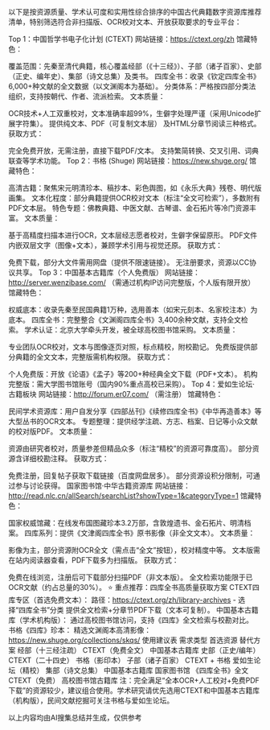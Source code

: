 以下是按资源质量、学术认可度和实用性综合排序的中国古代典籍数字资源库推荐清单，特别筛选符合非扫描版、OCR校对文本、开放获取要求的专业平台：

Top 1：中国哲学书电子化计划 (CTEXT)
网站链接：https://ctext.org/zh
馆藏特色：

覆盖范围：先秦至清代典籍，核心覆盖经部（《十三经》）、子部（诸子百家）、史部（正史、编年史）、集部（诗文总集）及类书。
四库全书：收录《钦定四库全书》6,000+种文献的全文数据（以文渊阁本为基础）。
分类体系：严格按四部分类法组织，支持按朝代、作者、流派检索。
文本质量：

OCR技术+人工双重校对，文本准确率超99%，生僻字处理严谨（采用Unicode扩展字符集）。
提供纯文本、PDF（可复制文本层） 及HTML分章节阅读三种格式。
获取方式：

完全免费开放，无需注册，直接下载PDF/文本。
支持繁简转换、交叉引用、词典联查等学术功能。
Top 2：书格 (Shuge)
网站链接：https://new.shuge.org/
馆藏特色：

高清古籍：聚焦宋元明清珍本、稿抄本、彩色舆图，如《永乐大典》残卷、明代版画集。
文本化程度：部分典籍提供OCR校对文本（标注“全文可检索”），多数附有PDF文本层。
特色专题：佛教典籍、中医文献、古琴谱、金石拓片等冷门资源丰富。
文本质量：

基于高精度扫描本进行OCR，文本层经志愿者校对，生僻字保留原形。
PDF文件内嵌双层文字（图像+文本），兼顾学术引用与视觉还原。
获取方式：

免费下载，部分大文件需用网盘（提供不限速链接）。
无注册要求，资源以CC协议共享。
Top 3：中国基本古籍库（个人免费版）
网站链接：http://server.wenzibase.com/ （需通过机构IP访问完整版，个人版有限开放）
馆藏特色：

权威底本：收录先秦至民国典籍1万种，选用善本（如宋元刻本、名家校注本）为底本。
四库全书：完整整合《文渊阁四库全书》3,400余种文献，支持全文检索。
学术认证：北京大学牵头开发，被全球高校图书馆采购。
文本质量：

专业团队OCR校对，文本与图像逐页对照，标点精校，附校勘记。
免费版提供部分典籍的全文文本，完整版需机构权限。
获取方式：

个人免费版：开放《论语》《孟子》等200+种经典全文下载（PDF+文本）。
机构完整版：需大学图书馆账号（国内90%重点高校已采购）。
Top 4：爱如生论坛·古籍板块
网站链接：http://forum.er07.com/ （需注册）
馆藏特色：

民间学术资源库：用户自发分享《四部丛刊》《续修四库全书》《中华再造善本》等大型丛书的OCR文本。
专题整理：提供经学注疏、方志、档案、日记等小众文献的校对版PDF。
文本质量：

资源由研究者校对，质量参差但精品众多（标注“精校”的资源可靠度高）。
部分资源含详细校勘注释。
获取方式：

免费注册，回复帖子获取下载链接（百度网盘居多）。
部分资源设积分限制，可通过参与讨论获得。
国家图书馆·中华古籍资源库
网站链接：http://read.nlc.cn/allSearch/searchList?showType=1&categoryType=1
馆藏特色：

国家权威馆藏：在线发布国图藏珍本3.2万部，含敦煌遗书、金石拓片、明清档案。
四库系列：提供《文津阁四库全书》原书影像（非全文文本）。
文本质量：

影像为主，部分资源附OCR全文（需点击“全文”按钮），校对精度中等。
文本版需在站内阅读器查看，PDF下载多为扫描版。
获取方式：

免费在线浏览，注册后可下载部分扫描PDF（非文本版）。
全文检索功能限于已OCR文献（约占总量的30%）。
⭐ 重点推荐：四库全书高质量获取方案
CTEXT四库专区（首选免费文本）：
路径：https://ctext.org/zh/library-archives - 选择“四库全书”分类
提供全文检索+分章节PDF下载（文本可复制）。
中国基本古籍库（学术机构版）：
通过高校图书馆访问，支持《四库》全文检索与校勘对比。
书格《四库》珍本：
精选文渊阁本高清影像：https://new.shuge.org/collections/skqs/
使用建议表
需求类型	首选资源	替代方案
经部（十三经注疏）	CTEXT（免费全文）	中国基本古籍库
史部（正史/编年）	CTEXT（二十四史）	书格（影印本）
子部（诸子百家）	CTEXT + 书格	爱如生论坛（精校）
集部（诗文总集）	中国基本古籍库	国家图书馆
《四库全书》全文	CTEXT（免费）	高校图书馆古籍库
注：完全满足“全本OCR+人工校对+免费PDF下载”的资源较少，建议组合使用。学术研究请优先选用CTEXT和中国基本古籍库（机构版），民间文献挖掘可关注书格与爱如生论坛。

以上内容均由AI搜集总结并生成，仅供参考
